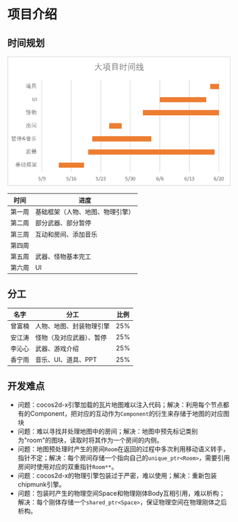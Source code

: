 # 项目介绍

## 时间规划
![timeline](assets/timeline.png)

时间|进度
---|---
第一周|基础框架（人物、地图、物理引擎）
第二周|部分武器、部分暂停
第三周|互动和房间、添加音乐
第四周|
第五周|武器、怪物基本完工
第六周|UI

## 分工

名字|分工|比例
---|---|---
曾富楠|人物、地图、封装物理引擎|25%
安江涛|怪物（及对应武器）、暂停|25%
李沁心|武器、游戏介绍|25%
香宁雨|音乐、UI、道具、PPT|25%

## 开发难点
* 问题：cocos2d-x引擎加载的瓦片地图难以注入代码；解决：利用每个节点都有的Component，把对应的互动作为`Component`的衍生来存储于地图的对应图块
* 问题：难以寻找并处理地图中的房间；解决：地图中预先标记类别为"room"的图块，读取时将其作为一个房间的内侧。
* 问题：地图预处理时产生的房间`Room`在返回的过程中多次利用移动语义转手，指针不定；解决：每个房间存储一个指向自己的`unique_ptr<Room>`，需要引用房间时使用对应的双重指针`Room**`。
* 问题：cocos2d-x的物理引擎包装过于严密，难以使用；解决：重新包装chipmunk引擎。
* 问题：包装时产生的物理空间Space和物理刚体Body互相引用，难以析构；解决：每个刚体存储一个`shared_ptr<Space>`，保证物理空间在物理刚体之后析构。
